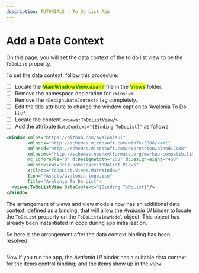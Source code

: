 ```yaml
---
description: TUTORIALS - To Do List App
---
```


# Add a Data Context

On this page, you will set the data context of the to do list view to be the `ToDoList` property.

To set the data context, follow this procedure:

* [ ] Locate the <mark style="color:green;">**MainWindowView.axaml**</mark> file in the <mark style="color:green;">**Views**</mark> folder.
* [ ] Remove the namespace declaration for `xmlns:vm`&#x20;
* [ ] Remove the `<Design.DataContext>` tag completely.
* [ ] Edit the title attribute to change the window caption to 'Avalonia To Do List'.
* [ ] Locate the content `<views:ToDoListView/>`&#x20;
* [ ] Add the attribute `DataContext="{Binding ToDoList}"` as follows:

```xml
<Window xmlns="https://github.com/avaloniaui"
        xmlns:x="http://schemas.microsoft.com/winfx/2006/xaml"
        xmlns:d="http://schemas.microsoft.com/expression/blend/2008"
        xmlns:mc="http://schemas.openxmlformats.org/markup-compatibility/2006"
        mc:Ignorable="d" d:DesignWidth="250" d:DesignHeight="450"
        xmlns:views="clr-namespace:ToDoList.Views"
        x:Class="ToDoList.Views.MainWindow"
        Icon="/Assets/avalonia-logo.ico"
        Title="Avalonia To Do List">
  <views:ToDoListView DataContext="{Binding ToDoList}"/>
</Window
```

The arrangement of views and view models now has an additional data context; defined as a binding, that will allow the _Avalonia UI_ binder to locate the `ToDoList` property on the `ToDoListViewModel` object. This object has already been instantiated in code during app initialization.&#x20;

So here is the arrangement after the data context binding has been resolved:

<div style={{textAlign: 'center'}}>
  <img src="../../.gitbook/assets/image (20) (3).png" alt=""/>
</div>


Now if you run the app, the _Avalonia UI_ binder has a suitable data context for the items control binding; and the items show up in the view:

<div style={{textAlign: 'center'}}>
    <img src="../../.gitbook/assets/image (5) (1) (2).png" alt=""/>
</div>

